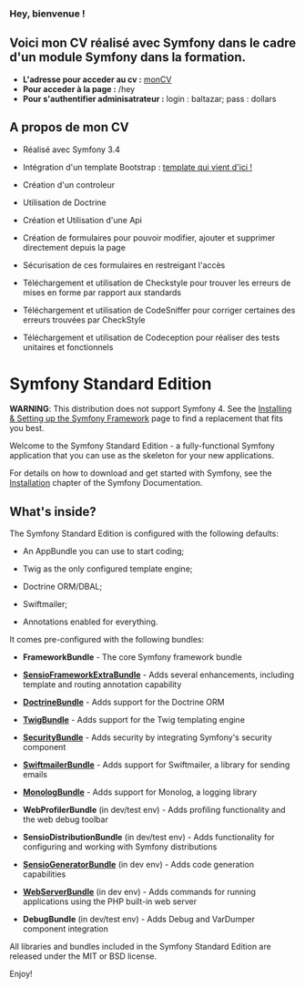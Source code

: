 ### Hey, bienvenue !

## Voici mon CV réalisé avec Symfony dans le cadre d'un module Symfony dans la formation.

* **L'adresse pour acceder au cv :** [monCV](https://cv-symfony-juliettedemas.c9users.io/web/app_dev.php)
* **Pour acceder à la page :** /hey
* **Pour s'authentifier adminisatrateur :** login : baltazar; pass : dollars


## A propos de mon CV

* Réalisé avec Symfony 3.4

* Intégration d'un template Bootstrap : [template qui vient d'ici !](https://uicookies.com/downloads/myprofile-simple-html-resume-website-template/)
* Création d'un controleur
* Utilisation de Doctrine
* Création et Utilisation d'une Api
* Création de formulaires pour pouvoir modifier, ajouter et supprimer directement depuis la page
* Sécurisation de ces formulaires en restreigant l'accès
* Téléchargement et utilisation de Checkstyle pour trouver les erreurs de mises en forme par rapport aux standards
* Téléchargement et utilisation de CodeSniffer pour corriger certaines des erreurs trouvées par CheckStyle
* Téléchargement et utilisation de Codeception pour réaliser des tests unitaires et fonctionnels


Symfony Standard Edition
========================

**WARNING**: This distribution does not support Symfony 4. See the
[Installing & Setting up the Symfony Framework][15] page to find a replacement
that fits you best.

Welcome to the Symfony Standard Edition - a fully-functional Symfony
application that you can use as the skeleton for your new applications.

For details on how to download and get started with Symfony, see the
[Installation][1] chapter of the Symfony Documentation.

What's inside?
--------------

The Symfony Standard Edition is configured with the following defaults:

  * An AppBundle you can use to start coding;

  * Twig as the only configured template engine;

  * Doctrine ORM/DBAL;

  * Swiftmailer;

  * Annotations enabled for everything.

It comes pre-configured with the following bundles:

  * **FrameworkBundle** - The core Symfony framework bundle

  * [**SensioFrameworkExtraBundle**][6] - Adds several enhancements, including
    template and routing annotation capability

  * [**DoctrineBundle**][7] - Adds support for the Doctrine ORM

  * [**TwigBundle**][8] - Adds support for the Twig templating engine

  * [**SecurityBundle**][9] - Adds security by integrating Symfony's security
    component

  * [**SwiftmailerBundle**][10] - Adds support for Swiftmailer, a library for
    sending emails

  * [**MonologBundle**][11] - Adds support for Monolog, a logging library

  * **WebProfilerBundle** (in dev/test env) - Adds profiling functionality and
    the web debug toolbar

  * **SensioDistributionBundle** (in dev/test env) - Adds functionality for
    configuring and working with Symfony distributions

  * [**SensioGeneratorBundle**][13] (in dev env) - Adds code generation
    capabilities

  * [**WebServerBundle**][14] (in dev env) - Adds commands for running applications
    using the PHP built-in web server

  * **DebugBundle** (in dev/test env) - Adds Debug and VarDumper component
    integration

All libraries and bundles included in the Symfony Standard Edition are
released under the MIT or BSD license.

Enjoy!

[1]:  https://symfony.com/doc/3.4/setup.html
[6]:  https://symfony.com/doc/current/bundles/SensioFrameworkExtraBundle/index.html
[7]:  https://symfony.com/doc/3.4/doctrine.html
[8]:  https://symfony.com/doc/3.4/templating.html
[9]:  https://symfony.com/doc/3.4/security.html
[10]: https://symfony.com/doc/3.4/email.html
[11]: https://symfony.com/doc/3.4/logging.html
[13]: https://symfony.com/doc/current/bundles/SensioGeneratorBundle/index.html
[14]: https://symfony.com/doc/current/setup/built_in_web_server.html
[15]: https://symfony.com/doc/current/setup.html
